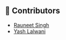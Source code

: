 ## 👥 Contributors

- [Rauneet Singh](https://github.com/rauneetsingh)
- [Yash Lalwani](https://github.com/YashLalwani06)
